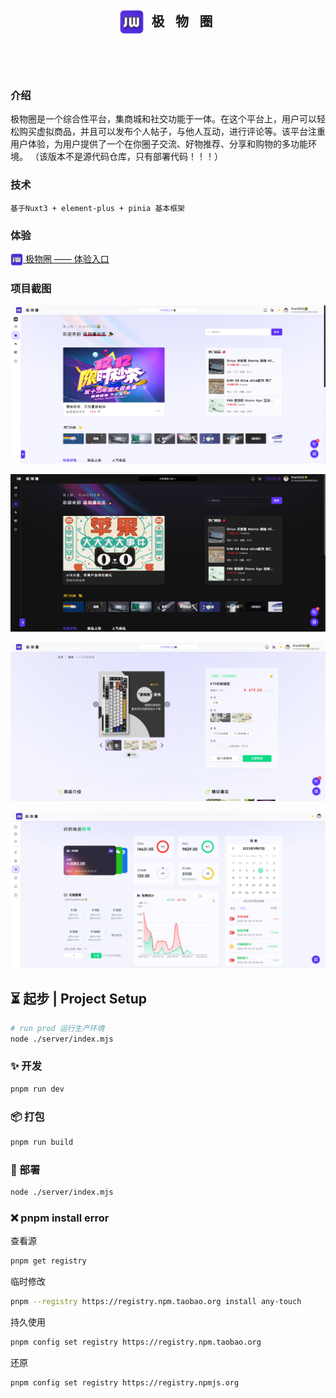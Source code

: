 <h2 align=center margin="10em" style="margin:4em;letter-spacing:0.3em;">
<img src="./public/images/logo/logo.png" width = "40" height = "40" alt="图片名称" align=center />
极  物  圈  </h2>

###  介绍
极物圈是一个综合性平台，集商城和社交功能于一体。在这个平台上，用户可以轻松购买虚拟商品，并且可以发布个人帖子，与他人互动，进行评论等。该平台注重用户体验，为用户提供了一个在你圈子交流、好物推荐、分享和购物的多功能环境。
  （该版本不是源代码仓库，只有部署代码！！！）
###  技术

```
基于Nuxt3 + element-plus + pinia 基本框架
```

###  体验
[<img src="./public/images/logo/logo.png" width = "20" height = "20" alt="图片名称" align=center /> 极物圈 —— 体验入口](https://jiwu.netlify.app)

###  项目截图

![主页](./.doc/home.png)

![暗黑](./.doc/index_dark.png)

![商品](./.doc/goods.png)

![钱包](./.doc/wallet.png)

## ⏳ 起步 | Project Setup  

```sh 
# run prod 运行生产环境
node ./server/index.mjs
```

### ✨ 开发

```sh
pnpm run dev
```

### 📦 打包

```sh
pnpm run build
```

### 🎊 部署
```sh
node ./server/index.mjs
```

### ❌ pnpm install error

查看源

```sh
pnpm get registry 
```

临时修改
```sh
pnpm --registry https://registry.npm.taobao.org install any-touch
```

持久使用
```sh
pnpm config set registry https://registry.npm.taobao.org
```

还原
```sh
pnpm config set registry https://registry.npmjs.org
```